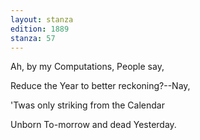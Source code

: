 ```yaml
---
layout: stanza
edition: 1889
stanza: 57
---
```


Ah, by my Computations, People say,

Reduce the Year to better reckoning?--Nay,

'Twas only striking from the Calendar

Unborn To-morrow and dead Yesterday.